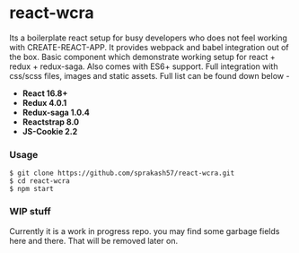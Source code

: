 # react-wcra

Its a boilerplate react setup for busy developers who does not feel working with CREATE-REACT-APP. It provides webpack and babel integration out of the box. Basic component which demonstrate working setup for react + redux + redux-saga. Also comes with ES6+ support. Full integration with css/scss files, images and static assets. Full list can be found down below -

- **React 16.8+**
- **Redux 4.0.1**
- **Redux-saga 1.0.4**
- **Reactstrap 8.0**
- **JS-Cookie 2.2**

### Usage

    $ git clone https://github.com/sprakash57/react-wcra.git
    $ cd react-wcra
    $ npm start

### WIP stuff
Currently it is a work in progress repo. you may find some garbage fields here and there. That will be removed later on.